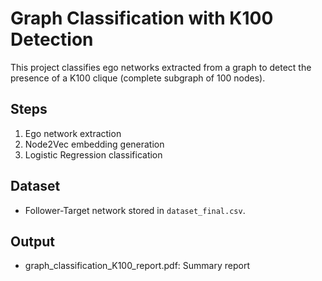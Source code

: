 # Graph Classification with K100 Detection

This project classifies ego networks extracted from a graph to detect the presence of a K100 clique (complete subgraph of 100 nodes).

## Steps
1. Ego network extraction
2. Node2Vec embedding generation
3. Logistic Regression classification

## Dataset
- Follower-Target network stored in `dataset_final.csv`.

## Output
- graph_classification_K100_report.pdf: Summary report
